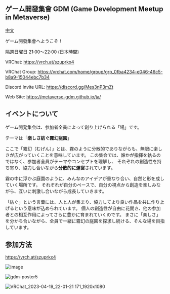 ## ゲーム開發集會 GDM (Game Development Meetup in Metaverse)
[中文](/profile/zh-CN.md)

ゲーム開發集會へようこそ！

隔週日曜日 21:00～22:00 (日本時間)

VRChat: https://vrch.at/szuprkx4

VRChat Group: https://vrchat.com/home/group/grp_0fba4234-e046-46c5-b8a9-15044ebc7b34

Discord Invite URL: https://discord.gg/Mes3nP3mZt

Web Site: https://metaverse-gdm.github.io/ja/

## イベントについて

ゲーム開発集会は、参加者全員によって創り上げられる「場」です。

テーマは「**楽しさ紡ぐ霧幻庭園**」

ここで「霧幻（むげん）」とは、霧のように分散的でありながらも、無限に楽しさが広がっていくことを意味しています。
この集会では、誰かが指揮を執るのではなく、参加者全員がテーマやコンセプトを理解し、
それぞれの創造性を持ち寄り、協力し合いながら**分散的に運営**されています。

霧の中に浮かぶ庭園のように、みんなのアイデアが重なり合い、自然と形を成していく場所です。
それぞれが自分のペースで、自分の視点から創造を楽しみながら、互いに刺激し合いながら成長していきます。

「紡ぐ」という言葉には、人と人が集まり、協力してより良い作品を共に作り上げるという意味が込められています。
個人の創造性が自由に花開き、他の参加者との相互作用によってさらに豊かに育まれていくのです。
まさに「楽しさ」を分かち合いながら、全員で一緒に霧幻の庭園を探求し続ける、そんな場を目指しています。

## 参加方法

https://vrch.at/szuprkx4

![image](https://github.com/metaverse-gdm/.github/assets/38463346/ea82477e-7ac4-4d16-9404-d3fa0f5693b1)

![gdm-poster5](https://github.com/user-attachments/assets/65d97a0e-ab76-4ca0-ac5d-db4624723a70)


<!-- ![gdm-poster4](https://github.com/metaverse-gdm/.github/assets/38463346/51f8e9cd-a405-4246-bbb2-d0ce97d55149) -->

<!-- ![gdm-poster4](https://github.com/metaverse-gdm/.github/assets/38463346/ed18511a-125f-48ac-8802-4d2256485428) -->


<!-- ![image](https://github.com/metaverse-gdm/.github/assets/38463346/9ffcf164-4d78-413c-975f-ef68294730c0) -->

![VRChat_2023-04-19_22-01-21 171_1920x1080](https://github.com/metaverse-gdm/.github/assets/38463346/0d228ea7-9828-4303-9fed-eccfd77e3d79)


